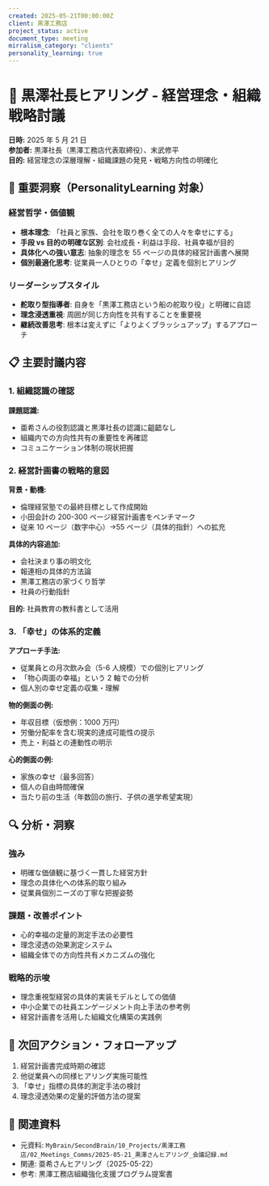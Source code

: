 ```yaml
---
created: 2025-05-21T00:00:00Z
client: 黒澤工務店
project_status: active
document_type: meeting
mirralism_category: "clients"
personality_learning: true
---
```


# 🏢 黒澤社長ヒアリング - 経営理念・組織戦略討議

**日時:** 2025 年 5 月 21 日  
**参加者:** 黒澤社長（黒澤工務店代表取締役）、末武修平  
**目的:** 経営理念の深層理解・組織課題の発見・戦略方向性の明確化

## 🎯 **重要洞察（PersonalityLearning 対象）**

### **経営哲学・価値観**

- **根本理念**: 「社員と家族、会社を取り巻く全ての人々を幸せにする」
- **手段 vs 目的の明確な区別**: 会社成長・利益は手段、社員幸福が目的
- **具体化への強い意志**: 抽象的理念を 55 ページの具体的経営計画書へ展開
- **個別最適化思考**: 従業員一人ひとりの「幸せ」定義を個別ヒアリング

### **リーダーシップスタイル**

- **舵取り型指導者**: 自身を「黒澤工務店という船の舵取り役」と明確に自認
- **理念浸透重視**: 周囲が同じ方向性を共有することを重要視
- **継続改善思考**: 根本は変えずに「よりよくブラッシュアップ」するアプローチ

## 📋 **主要討議内容**

### **1. 組織認識の確認**

**課題認識:**

- 亜希さんの役割認識と黒澤社長の認識に齟齬なし
- 組織内での方向性共有の重要性を再確認
- コミュニケーション体制の現状把握

### **2. 経営計画書の戦略的意図**

**背景・動機:**

- 倫理経営塾での最終目標として作成開始
- 小田会計の 200-300 ページ経営計画書をベンチマーク
- 従来 10 ページ（数字中心）→55 ページ（具体的指針）への拡充

**具体的内容追加:**

- 会社決まり事の明文化
- 報連相の具体的方法論
- 黒澤工務店の家づくり哲学
- 社員の行動指針

**目的:** 社員教育の教科書として活用

### **3. 「幸せ」の体系的定義**

**アプローチ手法:**

- 従業員との月次飲み会（5-6 人規模）での個別ヒアリング
- 「物心両面の幸福」という 2 軸での分析
- 個人別の幸せ定義の収集・理解

**物的側面の例:**

- 年収目標（仮想例：1000 万円）
- 労働分配率を含む現実的達成可能性の提示
- 売上・利益との連動性の明示

**心的側面の例:**

- 家族の幸せ（最多回答）
- 個人の自由時間確保
- 当たり前の生活（年数回の旅行、子供の進学希望実現）

## 🔍 **分析・洞察**

### **強み**

- 明確な価値観に基づく一貫した経営方針
- 理念の具体化への体系的取り組み
- 従業員個別ニーズの丁寧な把握姿勢

### **課題・改善ポイント**

- 心的幸福の定量的測定手法の必要性
- 理念浸透の効果測定システム
- 組織全体での方向性共有メカニズムの強化

### **戦略的示唆**

- 理念重視型経営の具体的実装モデルとしての価値
- 中小企業での社員エンゲージメント向上手法の参考例
- 経営計画書を活用した組織文化構築の実践例

## 📅 **次回アクション・フォローアップ**

1. 経営計画書完成時期の確認
2. 他従業員への同様ヒアリング実施可能性
3. 「幸せ」指標の具体的測定手法の検討
4. 理念浸透効果の定量的評価方法の提案

## 🔗 **関連資料**

- 元資料: `MyBrain/SecondBrain/10_Projects/黒澤工務店/02_Meetings_Comms/2025-05-21_黒澤さんヒアリング_会議記録.md`
- 関連: 亜希さんヒアリング（2025-05-22）
- 参考: 黒澤工務店組織強化支援プログラム提案書
